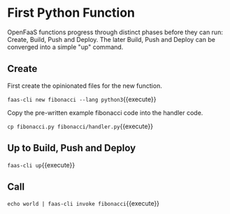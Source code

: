 # First Python Function #

OpenFaaS functions progress through distinct phases before they can run: Create, Build, Push and Deploy. The later Build, Push and Deploy can be converged into a simple "up" command.

## Create ##

First create the opinionated files for the new function.

`faas-cli new fibonacci --lang python3`{{execute}}

Copy the pre-written example fibonacci code into the handler code.

`cp fibonacci.py fibonacci/handler.py`{{execute}}

## Up to Build, Push and Deploy ##

`faas-cli up`{{execute}}

## Call ##

`echo world | faas-cli invoke fibonacci`{{execute}}
